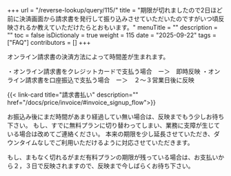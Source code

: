 +++
url = "/reverse-lookup/query/115/"
title = "期限が切れましたので2日ほど前に決済画面から請求書を発行して振り込みさせていただいたのですがいつ頃反映されるか教えていただけたらとおもいます。"
menuTitle = ""
description = ""
toc = false
isDictionaly = true
weight = 115
date = "2025-09-22"
tags = ["FAQ"]
contributors = []
+++

オンライン請求書の決済方法によって時間差が生まれます。

・オンライン請求書をクレジットカードで支払う場合　ー＞　即時反映
・オンライン請求書を口座振込で支払う場合　ー＞　２〜３営業日後に反映

{{< link-card title="請求書払い" description="" href="/docs/price/invoice/#invoice_signup_flow">}}

お振込み後にまだ時間があまり経過してい無い場合は、反映までもう少しお待ち下さい。
もし、すでに無料プランに切り替わってしまい、業務に支障が生じている場合は改めてご連絡ください。
本来の期限を少し延長させていただき、ダウンタイムなしでご利用いただけるように対応させていただきます。

もし、まもなく切れるがまだ有料プランの期限が残っている場合は、お支払いから２，３日で反映されますので、反映まで今しばらくお待ち下さい。

